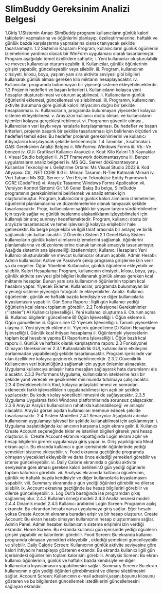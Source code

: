 # SlimBuddy Gereksinim Analizi Belgesi
1.Giriş
1.1Sistemin Amacı
SlimBuddy programı kullanıcıların günlük kalori takiplerini yapmalarına ve öğünlerini planlayıp, 
özelleştirmelerine, haftalık ve günlük bazda karşılaştırma yapmalarına olanak tanıyacak şekilde
tasarlanmıştır.
1.2 Sistemin Kapsamı
Program, kullanıcıların günlük öğünlerini izlemelerine yardımcı olacak bir WinForm uygulaması olarak 
tasarlanmıştır. Program aşağıdaki temel özelliklere sahiptir;
i. Yeni kullanıcılar oluşturulabilir ve mevcut kullanıcılar oturum açabilir.
ii. Kullanıcılar, günlük öğünlerinin girişini yapabilir, güncelleyebilir veya silebilir.
iii. Program, kullanıcının cinsiyeti, kilosu, boyu, yaşının yanı sıra aktivite seviyesi gibi bilgileri 
kullanarak günlük alması gereken kilo miktarını hesaplayacaktır.
iv. Kullanıcılar, programda bulunmayan bir yiyeceği sisteme ekleyebileceklerdir.
1.3 Projenin hedefleri ve başarı kriterleri
i. Kullanıcıların kolayca yeni hesaplar oluşturabilmesi ve oturum açabilmesi.
ii. Kullanıcıların günlük öğünlerini eklemesi, güncellemesi ve silebilmesi.
iii. Programın, kullanıcının aktivite durumuna göre günlük kalori ihtiyacının doğru bir şekilde 
hesaplanması.
iv. Kullanıcıların, programda bulunmayan yiyecekleri kolayca sisteme ekleyebilmesi.
v. Arayüzün kullanıcı dostu olması ve kullanıcıların işlemleri kolayca gerçekleştirebilmesi.
vi. Programın güvenilir olması , kullanıcıların veri kaybı veya hatalarla karşılaşmaması.
Bu hedefler ve başarı kriterleri, projenin başarılı bir şekilde tasarlanması için belirlenen ölçütleri 
ve hedefleri temsil eder. Bu hedefler projenin gereksinimlerini ve kullanıcı ihtiyaçlarını karşılayacak 
şekilde belirlenmiştir.
1.4 Tanımlar , kısaltmalar 
i. GAB: Gereksinim Analizi Belgesi
ii. WinForms: Windows Forms
iii. Vb.: Ve benzeri
iv. GUI: Grafiksel Kullanıcı Arayüzü
v. Kcal: Kilo Kalori
1.5 Kaynaklar
i. Visual Studio belgeleri
ii. .NET Framework dökümantasyonu
iii. Benzer uygulamaların analiz belgeleri
iv. MS SQL Server dökümantasyonu
Kullanılan Teknolojiler
i. Geliştirme Ortamı: Ms Visual Studio 2022
ii. Kod Altyapısı: C#, .NET CORE 8.0
iii. Mimari Tasarım: N-Tier Katmanlı Mimari
iv. Veri Tabanı: Ms SQL Server
v. Veri Erişim Teknolojisi: Entity Framework CORE (CodeFirst)
vi. Arayüz Tasarımı: Windows Forms Application
vii. Versiyon Kontrol Sistemi: Git
1.6 Genel Bakış
Bu belge, SlimBuddy programının gereksinimlerini belirlemek ve analiz etmek için oluşturulmuştur. 
Program, kullanıcıların günlük kalori alımlarını izlemelerine, öğünlerini planlamalarına ve 
düzenlemelerine olanak tanıyacak şekilde tasarlanacaktır.
Proje, kullanıcıların sağlıklı bir yaşam tarzını sürdürebilmeleri için teşvik sağlar ve günlük beslenme 
alışkanlıklarını izleyebilmeleri için kullanışlı bir araç sunmayı hedeflemektedir. Program, kullanıcı 
dostu bir arayüzle tasarlanacak ve temel işlevselliği kolayca erişilebilir hale getirecektir.
Bu belge proje ekibi ve ilgili taraf arasında bir anlayış ve birlik sağlamak için kullanılacaktır.
2.Önerilen Sistem
2.1 Genel Bakış
Sistem kullanıcıların günlük kalori alımlarını izlemelerini sağlamak, öğünlerini planlamalarına ve 
düzenlemelerine olanak tanımak amacıyla tasarlanmıştır. Aşağıda sistemin ana işlevselliği 
özetlenmiştir;
Kullanıcı Hesapları: Yeni kullanıcı oluşturulabilir ve mevcut kullanıcılar oturum açabilir.
Admin Hesabı: Admin kullanıcıları Active ve Passive’e çekip programa girişlerine izin verir ya da 
engeller.
Öğün Yönetimi: Kullanıcılar, günlük öğünlerini ekleyebilir ve silebilir.
Kalori Hesaplama: Program, kullanıcının cinsiyeti, kilosu, boyu, yaşı, günlük aktivite seviyesi gibi 
bilgileri kullanarak günlük alması gereken kcal miktarını hesaplar. Bunun yanı sıra kullanıcının 
öğünlerinin toplam kcal hesabını yapar.
Yiyecek Ekleme: Kullanıcılar, programda bulunmayan bir yiyeceği sisteme yiyeceğin fotoğrafı ile 
ekleyebilirler.
Analiz: Kullanıcı öğünlerinin, günlük ve haftalık bazda kendisiyle ve diğer kullanıcılarla kıyaslamasını 
yapabilir.
Gün Sonu Raporu : İlgili gün kullanıcı yediği öğünlerin kcal olarak toplamını görebilir.
2.2 Fonksiyonel Gereksinimler (“listeler”)
A) Kullanıcı İşlevselliği
i. Yeni kullanıcı oluşturma
ii. Oturum açma
iii. Kullanıcı bilgilerini güncelleme
B) Öğün İşlevselliği
i. Öğün ekleme
ii. Öğün güncelleme
iii. Öğün silme
C) Yiyecek İşlevselliği
i. Tanımlı yiyeceklere ulaşma
ii. Yeni yiyecek ekleme
iii. Yiyecek güncelleme
D) Kalori Hesaplama İşlevselliği
i. Günlük kcal ihtiyacı hesaplama
ii. Öğünlerdeki yiyeceklerin toplam kcal hesabını yapma
E) Raporlama İşlevselliği
i. Öğün bazlı kcal raporu
ii. Günlük ve haftalık olarak karşılaştırma raporu
2.3 Fonksiyonel Olmayan Gereksinimler
2.3.1 Kullanılabilirlik
GUI, kullanıcıların etkileşimi zorlanmadan yapabileceği şekilde tasarlanacaktır. Program içerisinde var 
olan özelliklere kolayca gezinerek erişebilinecektir.
2.3.2 Güvenilirlik 
Kullanıcının veri bütünlüğünü sağlamak için uygun önlemler alınacaktır. Uygulama kullanıcıya anlaşılır 
hata mesajları sağlayarak hata durumlarını ele alacaktır.
2.3.3 Performans
Uygulama, kullanıcıların isteklerine hızlı bir şekilde yanıt verecek ve gecikmeler minimumda 
tutulmaya çalışılacaktır.
2.3.4 Desteklenebilirlik
Kod, kolayca anlaşılabilinmesi ve sonradan eklenecek farklı işlevselliklerin uygulanabilmesi için açık 
bir şekilde yazılacaktır. Bu kodun kolay yönetilebilinmesini de sağlayacaktır.
2.3.5 Uygulama
Uygulama farklı Windows platformlarında sorunsuz çalışacaktır.
2.3.6 Arayüz
Arayüz kullanıcıların rahatlıkla kullanabileceği ve anlaşılır olacaktır. Arayüz görsel açıdan kullanıcıları 
memnun edecek şekilde tasarlanacaktır.
2.4 Sistem Modelleri
2.4.1 Senaryolar
Aşağıdaki adımlar kullanıcının uygulamayı işlevsel bir şekilde kullanabilmesi için açıklanmıştır.
i. Uygulama başlatıldığında kullanıcının karşısına Login ekranı gelir.
ii. Kullanıcı Create Account seçeneğinde tıklar ve istenilen bilgileri girerek yeni hesap oluşturur.
iii. Create Account ekranını kapattığında Login ekranı açılır ve hesap bilgilerini girerek 
uygulamaya giriş yapar.
iv. Giriş yapıldığında Meal ekranı açılır. Bu ekranda kullanıcı o gün içerisindeki öğünlerinde yediği 
yemekleri sisteme ekleyebilir.
v. Food ekranına geçtiğinde programda olmayan yiyecekleri ekleyebilir ve daha önce eklediği 
yemekleri görebilir ve isterse güncelleyebilir.
vi. Daily Calorie ekranında o günkü aktivite seviyesine göre alması gereken kalori belirlenir.O gün 
yediği öğünlerin toplam kalorisini görebilir.
vii. Analysis ekranında kullanıcı öğünlerinin, günlük ve haftalık bazda kendisiyle ve diğer 
kullanıcılarla kıyaslamasını yapabilir.
viii. Summary ekranında o gün yediği öğünleri görebilir ve dilerse silebilir.
ix. Account ekranına geçtiğinde ise hesap bilgilerini görebilir ve dilerse güncelleyebilir.
x. Log Out’a bastığında ise programdan çıkış sağlanmış olur. 
2.4.2 Kullanım örneği modeli
2.4.3 Analiz nesnesi modeli
2.4.4 Dinamik model
2.4.5 Kullanıcı arabirimi
Login Screen: Programın açılış ekranıdır. Bu ekrandan hesabı varsa uygulamaya giriş sağlar. Eğer 
hesabı yoksa Create Account ekranına buradan erişir ve bir hesap oluşturur.
Create Account: Bu ekran hesabı olmayan kullanıcının hesap oluşturmasını sağlar.
Admin Panel: Admin hesabın kullanıcının sisteme erişimini izin verdiği ekrandır.
Home Screen: Bu ekranda kullanıcı gün içerisinde yediği öğünlerin girişini yapabilir ve kalorilerini 
görebilir.
Food Screen: Bu ekranda kullanıcı programda olmayan yemekleri ekleyebilir , eklediği yemekleri 
güncelleyebilir ve silebilir.
Daily Calorie Screen: Kullanıcının günlük aktivite seviyesine göre kalori ihtiyacını hesaplayıp gösteren 
ekrandır. Bu ekranda kullanıcı ilgili gün içerisindeki öğünlerinin toplam kalorisini görebilir.
Analysis Screen: Bu ekran kullanıcı öğünlerinin, günlük ve haftalık bazda kendisiyle ve diğer 
kullanıcılarla kıyaslamasını yapabilmesini sağlar.
Summary Screen: Bu ekran kullanıcının o gün yediği öğünleri görebilmesini ve dilerse silebilmesini 
sağlar.
Account Screen: Kullanıcının e-mail adresini,yaşını,boyunu kilosunu gösteren ve bu bilgilerden 
güncellemek istediklerini güncellemesini sağlayan ekrandır.
